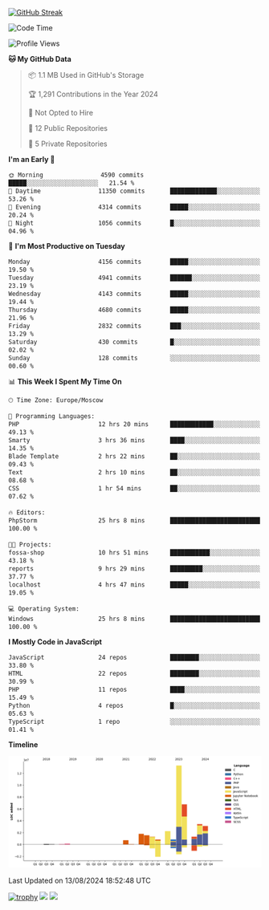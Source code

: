 [![GitHub Streak](https://github-readme-streak-stats.herokuapp.com/?user=yogik10)](https://git.io/streak-stats)
<!--START_SECTION:waka-->
![Code Time](http://img.shields.io/badge/Code%20Time-779%20hrs%2011%20mins-blue)

![Profile Views](http://img.shields.io/badge/Profile%20Views-0-blue)

**🐱 My GitHub Data** 

> 📦 1.1 MB Used in GitHub's Storage 
 > 
> 🏆 1,291 Contributions in the Year 2024
 > 
> 🚫 Not Opted to Hire
 > 
> 📜 12 Public Repositories 
 > 
> 🔑 5 Private Repositories 
 > 
**I'm an Early 🐤** 

```text
🌞 Morning                4590 commits        █████░░░░░░░░░░░░░░░░░░░░   21.54 % 
🌆 Daytime                11350 commits       █████████████░░░░░░░░░░░░   53.26 % 
🌃 Evening                4314 commits        █████░░░░░░░░░░░░░░░░░░░░   20.24 % 
🌙 Night                  1056 commits        █░░░░░░░░░░░░░░░░░░░░░░░░   04.96 % 
```
📅 **I'm Most Productive on Tuesday** 

```text
Monday                   4156 commits        █████░░░░░░░░░░░░░░░░░░░░   19.50 % 
Tuesday                  4941 commits        ██████░░░░░░░░░░░░░░░░░░░   23.19 % 
Wednesday                4143 commits        █████░░░░░░░░░░░░░░░░░░░░   19.44 % 
Thursday                 4680 commits        █████░░░░░░░░░░░░░░░░░░░░   21.96 % 
Friday                   2832 commits        ███░░░░░░░░░░░░░░░░░░░░░░   13.29 % 
Saturday                 430 commits         █░░░░░░░░░░░░░░░░░░░░░░░░   02.02 % 
Sunday                   128 commits         ░░░░░░░░░░░░░░░░░░░░░░░░░   00.60 % 
```


📊 **This Week I Spent My Time On** 

```text
🕑︎ Time Zone: Europe/Moscow

💬 Programming Languages: 
PHP                      12 hrs 20 mins      ████████████░░░░░░░░░░░░░   49.13 % 
Smarty                   3 hrs 36 mins       ████░░░░░░░░░░░░░░░░░░░░░   14.35 % 
Blade Template           2 hrs 22 mins       ██░░░░░░░░░░░░░░░░░░░░░░░   09.43 % 
Text                     2 hrs 10 mins       ██░░░░░░░░░░░░░░░░░░░░░░░   08.68 % 
CSS                      1 hr 54 mins        ██░░░░░░░░░░░░░░░░░░░░░░░   07.62 % 

🔥 Editors: 
PhpStorm                 25 hrs 8 mins       █████████████████████████   100.00 % 

🐱‍💻 Projects: 
fossa-shop               10 hrs 51 mins      ███████████░░░░░░░░░░░░░░   43.18 % 
reports                  9 hrs 29 mins       █████████░░░░░░░░░░░░░░░░   37.77 % 
localhost                4 hrs 47 mins       █████░░░░░░░░░░░░░░░░░░░░   19.05 % 

💻 Operating System: 
Windows                  25 hrs 8 mins       █████████████████████████   100.00 % 
```

**I Mostly Code in JavaScript** 

```text
JavaScript               24 repos            ████████░░░░░░░░░░░░░░░░░   33.80 % 
HTML                     22 repos            ████████░░░░░░░░░░░░░░░░░   30.99 % 
PHP                      11 repos            ████░░░░░░░░░░░░░░░░░░░░░   15.49 % 
Python                   4 repos             █░░░░░░░░░░░░░░░░░░░░░░░░   05.63 % 
TypeScript               1 repo              ░░░░░░░░░░░░░░░░░░░░░░░░░   01.41 % 
```



**Timeline**

![Lines of Code chart](https://raw.githubusercontent.com/Yogik10/Yogik10/main/assets/bar_graph.png)


 Last Updated on 13/08/2024 18:52:48 UTC
<!--END_SECTION:waka-->
[![trophy](https://github-profile-trophy.vercel.app/?username=yogik10)](https://github.com/ryo-ma/github-profile-trophy)
![](https://github-profile-summary-cards.vercel.app/api/cards/profile-details?username=yogik10&theme=solarized_dark)
![](https://github-profile-summary-cards.vercel.app/api/cards/most-commit-language?username=yogik10&theme=solarized_dark)


